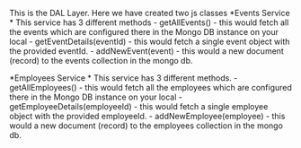 This is the DAL Layer. Here we have created two js classes
*Events Service
    * This service has 3 different methods
        - getAllEvents() - this would fetch all the events which are configured there in the Mongo DB instance on your local
        - getEventDetails(eventId) - this would fetch a single event object with the provided eventId.
        - addNewEvent(event) - this would a new document (record) to the events collection in the mongo db.
    
*Employees Service
    * This service has 3 different methods.
        - getAllEmployees() - this would fetch all the employees which are configured there in the Mongo DB instance on your local
        - getEmployeeDetails(employeeId) - this would fetch a single employee object with the provided employeeId.
        - addNewEmployee(employee) - this would a new document (record) to the employees collection in the mongo db.
